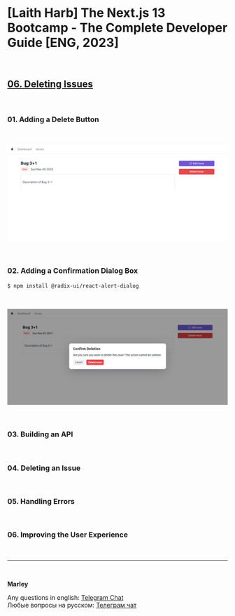 # [Laith Harb] The Next.js 13 Bootcamp - The Complete Developer Guide [ENG, 2023]

<br/>

## [06. Deleting Issues](https://github.com/webmakaka/Next.js-Projects-Build-an-Issue-Tracker/pull/5)

<br/>

### 01. Adding a Delete Button

<br/>

![Application](/img/pic-ch06-img01.png?raw=true)

<br/>

### 02. Adding a Confirmation Dialog Box

```
$ npm install @radix-ui/react-alert-dialog
```

<br/>

![Application](/img/pic-ch06-img02.png?raw=true)

<br/>

### 03. Building an API

<br/>

### 04. Deleting an Issue

<br/>

### 05. Handling Errors

<br/>

### 06. Improving the User Experience

<br/>

---

<br/>

**Marley**

Any questions in english: <a href="https://jsdev.org/chat/">Telegram Chat</a>  
Любые вопросы на русском: <a href="https://jsdev.ru/chat/">Телеграм чат</a>
